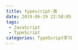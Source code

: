 ```yaml
---
title: typescript-类
date: 2019-06-19 22:58:05
tags: 
 - JavaScript 
 - TypeScript
categories: TypeScript学习
---
```

